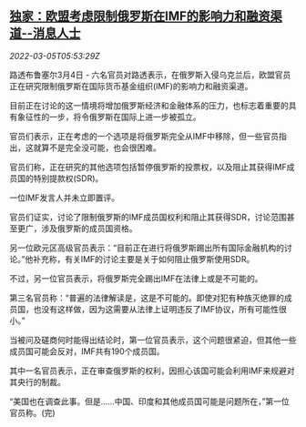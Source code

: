<!--1646460063000-->
[独家：欧盟考虑限制俄罗斯在IMF的影响力和融资渠道--消息人士](https://cn.reuters.com/article/eu-russia-imf-financing-0305-idCNKBS2L2065)
------

<div><i>2022-03-05T05:53:29Z</i></div><p>路透布鲁塞尔3月4日 - 六名官员对路透表示，在俄罗斯入侵乌克兰后，欧盟官员正在研究限制俄罗斯在国际货币基金组织(IMF)的影响力和融资渠道。</p><p>目前正在讨论的这一情境将增加俄罗斯经济和金融体系的压力，也标志着重要的具有象征性的一步，将令俄罗斯在国际上进一步被孤立。</p><p>官员们表示，正在考虑的一个选项是将俄罗斯完全从IMF中移除，但一些官员指出，这就算不是完全没可能，也会很困难。</p><p>官员们称，正在研究的其他选项包括暂停俄罗斯的投票权，以及阻止其获得IMF成员国的特别提款权(SDR)。</p><p>一位IMF发言人并未立即置评。</p><p>官员们证实，讨论了限制俄罗斯的IMF成员国权利和阻止其获得SDR，讨论范围甚至更广，涉及俄罗斯的成员国资格。</p><p>另一位欧元区高级官员表示：“目前正在进行将俄罗斯踢出所有国际金融机构的讨论。”他补充称，有关IMF的讨论主要是关于如何阻止俄罗斯使用SDR。</p><p>不过，另一位官员表示，将俄罗斯完全踢出IMF在法律上或是不可能的。</p><p>第三名官员称：“普遍的法律解读是，这是不可能的。即使对犯有种族灭绝罪的成员国，也没有这样做，因为这需要从法律上证明违反了IMF协议，所有可能性很小。”</p><p>当被问及磋商何时能得出结论时，第一位官员表示，这个问题很紧迫，但其他一些成员国可能会反对，IMF共有190个成员国。</p><p>其中一名官员表示，正在审查俄罗斯的权利，因担心该国可能会利用IMF来规避对其央行的制裁。</p><p>“美国也在调查此事。但是……中国、印度和其他成员国可能是问题所在，”第一位官员称。(完)</p>
